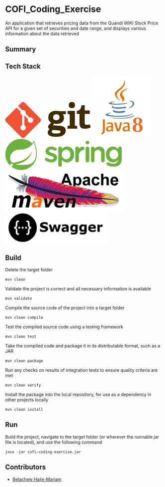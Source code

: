 # COFI_Coding_Exercise

An application that retrieves pricing data from the Quandl WIKI Stock Price API for a given set of securities and date range, and displays various information about the data retrieved

## Summary

## Tech Stack

<p>
	<img height="115" width="275" src="src/main/resources/images/git-logo.png" title="">
	<img height="200" width="189" src="src/main/resources/images/java8-logo.png" title="">
	<img height="100" width="375" src="src/main/resources/images/spring-boot-logo.png" title="">
	<img height="130" width="375" src="src/main/resources/images/maven-logo.png" title="">
	<!-- <img height="130" width="155" src="src/main/resources/images/docker-logo.png" title=""> -->
	<img height="100" width="330" src="src/main/resources/images/swagger-logo.png" title="">
</p>

## Build

Delete the target folder

	mvn clean
	
Validate the project is correct and all necessary information is available

	mvn validate

Compile the source code of the project into a target folder

	mvn clean compile
	
Test the compiled source code using a testing framework

	mvn clean test

Take the compiled code and package it in its distributable format, such as a JAR

	mvn clean package

Run any checks on results of integration tests to ensure quality criteria are met

	mvn clean verify

Install the package into the local repository, for use as a dependency in other projects locally

	mvn clean install

## Run

Build the project, navigate to the target folder (or wherever the runnable jar file is located), and use the following command

	java -jar cofi-coding-exercise.jar

## Contributors

* [Belachew Haile-Mariam](http://www.github.com/belachewhm)
